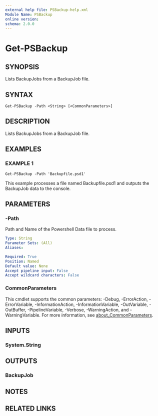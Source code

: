 ```yaml
---
external help file: PSBackup-help.xml
Module Name: PSBackup
online version:
schema: 2.0.0
---
```


# Get-PSBackup

## SYNOPSIS
Lists BackupJobs from a BackupJob file.

## SYNTAX

```
Get-PSBackup -Path <String> [<CommonParameters>]
```

## DESCRIPTION
Lists BackupJobs from a BackupJob file.

## EXAMPLES

### EXAMPLE 1
```
Get-PSBackup -Path 'Backupfile.psd1'
```

This example processes a file named Backupfile.psd1 and outputs the BackupJob data to the console.

## PARAMETERS

### -Path
Path and Name of the Powershell Data file to process.

```yaml
Type: String
Parameter Sets: (All)
Aliases:

Required: True
Position: Named
Default value: None
Accept pipeline input: False
Accept wildcard characters: False
```

### CommonParameters
This cmdlet supports the common parameters: -Debug, -ErrorAction, -ErrorVariable, -InformationAction, -InformationVariable, -OutVariable, -OutBuffer, -PipelineVariable, -Verbose, -WarningAction, and -WarningVariable. For more information, see [about_CommonParameters](http://go.microsoft.com/fwlink/?LinkID=113216).

## INPUTS

### System.String
## OUTPUTS

### BackupJob
## NOTES

## RELATED LINKS
